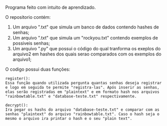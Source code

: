 Programa feito com intuito de aprendizado.

O repositorio contém:
1. Um arquivo ".txt" que simula um banco de dados contendo hashes de senhas;  
2. Um arquivo ".txt" que simula um "rockyou.txt" contendo exemplos de possiveis senhas;
3. Um arquivo ".py" que possui o código do qual tranforma os exeplos do arquivo2 em hashes dos quais serao comparados com os exemplos do arquivo1;


O codigo possui duas funções:

    register():
    Essa função quando utilizada pergunta quantas senhas deseja registrar e logo em seguida te permite "registra-las". Após inserir as senhas, elas serão registradas em "plaintext" e em formato hash nos arquivos "rainbowtable.txt" e "database-teste.txt" respectivamente.
    
    decrypt():
    Ira pegar os hashs do arquivo "database-teste.txt" e comparar com as senhas "plaintext" do arquivo "rainbowtable.txt". Caso o hash seja o mesmo o arquivo ira printar o hash e o seu "plain text".

